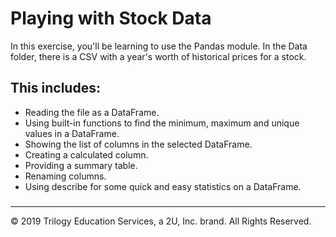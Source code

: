 # Playing with Stock Data

In this exercise, you'll be learning to use the Pandas module. In the Data folder, there is a CSV with a year's worth of historical prices for a stock.


## This includes:
 - Reading the file as a DataFrame.
 - Using built-in functions to find the minimum, maximum and unique values in a DataFrame.
 - Showing the list of columns in the selected DataFrame.
 - Creating a calculated column.
 - Providing a summary table.
 - Renaming columns.
 - Using describe for some quick and easy statistics on a DataFrame.

### 

------

© 2019 Trilogy Education Services, a 2U, Inc. brand. All Rights Reserved.

